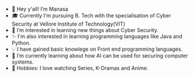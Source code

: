 - 👋 Hey y'all! I’m Manasa
- 🎓 Currently I'm pursuing B. Tech with the specialisation of Cyber Security at Vellore Institute of Technology(VIT)
- 👀 I’m interested in learning new things about Cyber Security.
- ✨ I'm also interested in learning programming languages like Java and Python.
- 💡 I have gained basic knowlege on Front end programming languages.
- 🌱 I’m currently learning about how AI can be used for securing computer systems.
- 👾 Hobbies: I love watching Series, K-Dramas and Anime. 


<!---
Beginner-101/Beginner-101 is a ✨ special ✨ repository because its `README.md` (this file) appears on your GitHub profile.
You can click the Preview link to take a look at your changes.
--->
